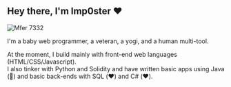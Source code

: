 ## Hey there, I'm Imp0ster ❤️

![Mfer 7332](mfer.png)


I'm a baby web programmer, a veteran, a yogi, and a human multi-tool.

At the moment, I build mainly with front-end web languages (HTML/CSS/Javascript).   
I also tinker  with Python and Solidity and have written basic apps using Java (🤮) and basic back-ends with SQL (❤️) and C# (❤️).

